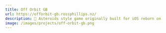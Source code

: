 ```yaml
---
title: Off Orbit GB
url: https://offorbit-gb.rossphillips.nz/
description: 👾 Asteroids style game originally built for iOS reborn on the original Game Boy.
image: /images/projects/off-orbit-gb.png
---
```

